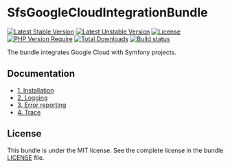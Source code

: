 # SfsGoogleCloudIntegrationBundle

[![Latest Stable Version](https://poser.pugx.org/softspring/google-cloud-integration-bundle/v/stable.svg)](https://packagist.org/packages/softspring/google-cloud-integration-bundle)
[![Latest Unstable Version](https://poser.pugx.org/softspring/google-cloud-integration-bundle/v/unstable.svg)](https://packagist.org/packages/softspring/google-cloud-integration-bundle)
[![License](https://poser.pugx.org/softspring/google-cloud-integration-bundle/license.svg)](https://packagist.org/packages/softspring/google-cloud-integration-bundle)
[![PHP Version Require](http://poser.pugx.org/softspring/google-cloud-integration-bundle/require/php)](https://packagist.org/packages/softspring/google-cloud-integration-bundle)
[![Total Downloads](https://poser.pugx.org/softspring/google-cloud-integration-bundle/downloads)](https://packagist.org/packages/softspring/google-cloud-integration-bundle)
[![Build status](https://github.com/softspring/google-cloud-integration-bundle/actions/workflows/php.yml/badge.svg?branch=5.2)](https://github.com/softspring/google-cloud-integration-bundle/actions/workflows/php.yml)

The bundle integrates Google Cloud with Symfony projects.

## Documentation

* [1. Installation](docs/1_installation.md)
* [2. Logging](docs/2_logging.md)
* [3. Error reporting](docs/3_error_reporting.md)
* [4. Trace](docs/4_trace.md)

## License

This bundle is under the MIT license. See the complete license in the bundle [LICENSE](LICENSE) file.
